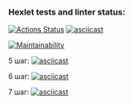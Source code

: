 ### Hexlet tests and linter status:

[![Actions Status](https://github.com/Tatiana-Popova/frontend-project-lvl2/workflows/hexlet-check/badge.svg)](https://github.com/Tatiana-Popova/frontend-project-lvl2/actions)
[![asciicast](https://asciinema.org/a/UHMiiK5gJHBmja9pabWICBuzK.svg)](https://asciinema.org/a/UHMiiK5gJHBmja9pabWICBuzK)

[![Maintainability](https://api.codeclimate.com/v1/badges/a99a88d28ad37a79dbf6/maintainability)](https://codeclimate.com/github/codeclimate/codeclimate/maintainability)

5 шаг:
[![asciicast](https://asciinema.org/a/lICXo5JPop72VFBf1hP7sfrRi.svg)](https://asciinema.org/a/lICXo5JPop72VFBf1hP7sfrRi)

6 шаг:
[![asciicast](https://asciinema.org/a/HJL4G853WqNTPI45vMpvwaUbn.svg)](https://asciinema.org/a/HJL4G853WqNTPI45vMpvwaUbn)

7 шаг:
[![asciicast](https://asciinema.org/a/IjSLuQlV0NJGRQRUE7PHxr8PD.svg)](https://asciinema.org/a/IjSLuQlV0NJGRQRUE7PHxr8PD)
